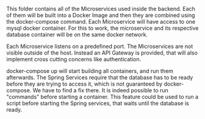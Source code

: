 This folder contains all of the Microservices used inside the backend.
Each of them will be built into a Docker Image and then they are combined using the
docker-compose command.
Each Microservice will have access to one mysql docker container.
For this to work, the microservice and its respective database container will be on the same docker network.

Each Microservice listens on a predefined port.
The Microservices are not visible outside of the host. Instead an API Gateway is provided, that will also implement cross cutting concerns like authentication.

docker-compose up will start building all containers, and run them afterwards.
The Spring Services require that the database has to be ready before they are trying to access it, which is not guaranteed by docker-compose.
We have to find a fix there. It is indeed possible to run "commands" before starting a container. This feature could be used to run a script before starting
the Spring services, that waits until the database is ready.